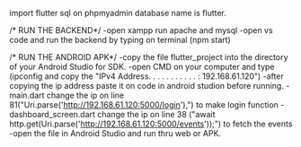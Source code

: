 import flutter sql on phpmyadmin database name is flutter.

/* RUN THE BACKEND*/
-open xampp run apache and mysql
-open vs code and run the backend by typing on terminal (npm start)

/* RUN THE ANDROID APK*/
-copy the file flutter_project into the directory of your Android Studio for SDK.
-open CMD on your computer and type (ipconfig and copy the "IPv4 Address. . . . . . . . . . . : 192.168.61.120")
-after copying the ip address paste it on code in android studion before running.
-main.dart change the ip on line 81("Uri.parse('http://192.168.61.120:5000/login'),") to make login function
-dashboard_screen.dart change the ip on line 38 ("await http.get(Uri.parse('http://192.168.61.120:5000/events'));") to fetch the events
-open the file in Android Studio and run thru web or APK.

